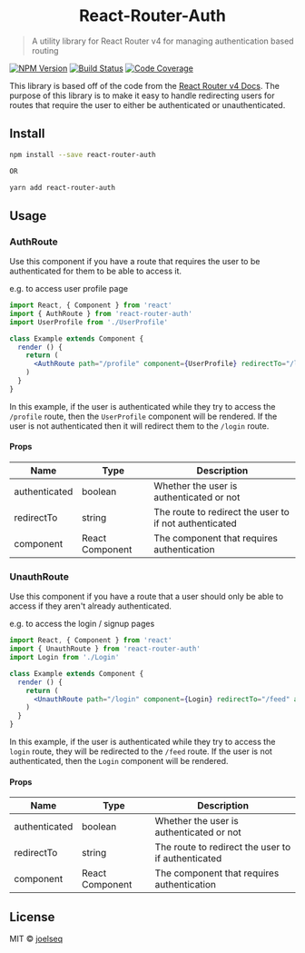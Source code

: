 <h1 align="center">React-Router-Auth</h1>

> A utility library for React Router v4 for managing authentication based routing

[![NPM Version][npm-badge]][npm]
[![Build Status][build-badge]][build]
[![Code Coverage][coverage-badge]][coverage]

This library is based off of the code from the [React Router v4 Docs](https://reacttraining.com/react-router/web/example/auth-workflow). The purpose of this library is to make it easy to handle redirecting users for routes that require the user to either be authenticated or unauthenticated.

## Install

```bash
npm install --save react-router-auth

OR

yarn add react-router-auth
```

## Usage

### AuthRoute

Use this component if you have a route that requires the user to be authenticated for them to be able to access it.

e.g. to access user profile page

```jsx
import React, { Component } from 'react'
import { AuthRoute } from 'react-router-auth'
import UserProfile from './UserProfile'

class Example extends Component {
  render () {
    return (
      <AuthRoute path="/profile" component={UserProfile} redirectTo="/login" authenticated={this.props.authenticated} />
    )
  }
}
```

In this example, if the user is authenticated while they try to access the `/profile` route, then the `UserProfile` component will be rendered. If the user is not authenticated then it will redirect them to the `/login` route.

#### Props

| Name          | Type            | Description                                            |
|---------------|-----------------|--------------------------------------------------------|
| authenticated | boolean         | Whether the user is authenticated or not               |
| redirectTo    | string          | The route to redirect the user to if not authenticated |
| component     | React Component | The component that requires authentication             |

### UnauthRoute

Use this component if you have a route that a user should only be able to access if they aren't already authenticated.

e.g. to access the login / signup pages

```jsx
import React, { Component } from 'react'
import { UnauthRoute } from 'react-router-auth'
import Login from './Login'

class Example extends Component {
  render () {
    return (
      <UnauthRoute path="/login" component={Login} redirectTo="/feed" authenticated={this.props.authenticated} />
    )
  }
}
```

In this example, if the user is authenticated while they try to access the `login` route, they will be redirected to the `/feed` route. If the user is not authenticated, then the `Login` component will be rendered.

#### Props

| Name          | Type            | Description                                        |
|---------------|-----------------|----------------------------------------------------|
| authenticated | boolean         | Whether the user is authenticated or not           |
| redirectTo    | string          | The route to redirect the user to if authenticated |
| component     | React Component | The component that requires authentication         |


## License

MIT © [joelseq](https://twitter.com/joelseq03)

[build-badge]: https://img.shields.io/circleci/project/github/joelseq/react-router-auth.svg?style=flat-square
[build]: https://circleci.com/gh/joelseq/react-router-auth
[npm-badge]: https://img.shields.io/npm/v/react-router-auth.svg?style=flat-square
[npm]: https://www.npmjs.com/package/react-router-auth
[coverage-badge]: https://img.shields.io/codecov/c/github/joelseq/react-router-auth.svg?style=flat-square
[coverage]: https://codecov.io/github/joelseq/react-router-auth
